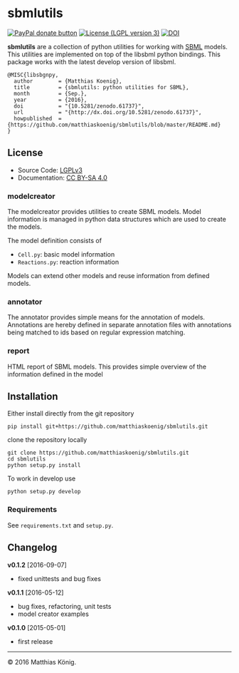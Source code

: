 # sbmlutils
<a href="https://www.paypal.com/cgi-bin/webscr?cmd=_s-xclick&amp;hosted_button_id=RYHNRJFBMWD5N" title="Donate to this project using Paypal"><img src="https://img.shields.io/badge/paypal-donate-yellow.svg" alt="PayPal donate button" /></a>
[![License (LGPL version 3)](https://img.shields.io/badge/license-LGPLv3.0-blue.svg?style=flat-square)](http://opensource.org/licenses/LGPL-3.0)
[![DOI](https://zenodo.org/badge/5066/matthiaskoenig/sbmlutils.svg)](https://zenodo.org/badge/latestdoi/5066/matthiaskoenig/sbmlutils)

**sbmlutils** are a collection of python utilities for working with [SBML](http://www.sbml.org) models.
 This utilities are implemented on top of the libsbml python bindings. This package works with the latest
 develop version of libsbml.

    @MISC{libsbgnpy,
      author        = {Matthias Koenig},
      title         = {sbmlutils: python utilities for SBML},
      month         = {Sep.},
      year          = {2016},
      doi           = "{10.5281/zenodo.61737}",
      url           = "{http://dx.doi.org/10.5281/zenodo.61737}",
      howpublished  = {https://github.com/matthiaskoenig/sbmlutils/blob/master/README.md}
    }

## License
* Source Code: [LGPLv3](http://opensource.org/licenses/LGPL-3.0)
* Documentation: [CC BY-SA 4.0](http://creativecommons.org/licenses/by-sa/4.0/)

### modelcreator
The modelcreator provides utilities to create SBML models.
Model information is managed in python data structures which are used
to create the models.

The model definition consists of
* `Cell.py`: basic model information
* `Reactions.py`: reaction information

Models can extend other models and reuse information from 
defined models.

### annotator
The annotator provides simple means for the annotation of models.
Annotations are hereby defined in separate annotation files with 
annotations being matched to ids based on regular expression matching.

### report
HTML report of SBML models. This provides simple overview of the 
information defined in the model



## Installation
Either install directly from the git repository
```
pip install git+https://github.com/matthiaskoenig/sbmlutils.git
```
clone the repository locally
```
git clone https://github.com/matthiaskoenig/sbmlutils.git
cd sbmlutils
python setup.py install
```
To work in develop use
```
python setup.py develop
```
### Requirements
See `requirements.txt` and `setup.py`.

## Changelog
**v0.1.2** [2016-09-07]
* fixed unittests and bug fixes

**v0.1.1** [2016-05-12]
* bug fixes, refactoring, unit tests
* model creator examples

**v0.1.0** [2015-05-01]
* first release


----
&copy; 2016 Matthias König.